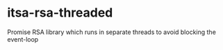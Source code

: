 # itsa-rsa-threaded
Promise RSA library which runs in separate threads to avoid blocking the event-loop
